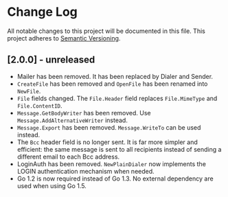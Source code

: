 # Change Log
All notable changes to this project will be documented in this file.
This project adheres to [Semantic Versioning](http://semver.org/).

## [2.0.0] - unreleased
- Mailer has been removed. It has been replaced by Dialer and Sender.
- `CreateFile` has been removed and `OpenFile` has been renamed into `NewFile`.
- `File` fields changed. The `File.Header` field replaces `File.MimeType`
and `File.ContentID`.
- `Message.GetBodyWriter` has been removed. Use `Message.AddAlternativeWriter`
instead.
- `Message.Export` has been removed. `Message.WriteTo` can be used instead.
- The `Bcc` header field is no longer sent. It is far more simpler and
efficient: the same message is sent to all recipients instead of sending a
different email to each Bcc address.
- LoginAuth has been removed. `NewPlainDialer` now implements the LOGIN
authentication mechanism when needed.
- Go 1.2 is now required instead of Go 1.3. No external dependency are used when
using Go 1.5.
